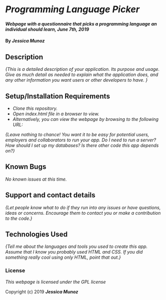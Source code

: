 # _Programming Language Picker_

#### _Webpage with a questionnaire that picks a programming language an individual should learn, June 7th, 2019_

#### By _**Jessica Munoz**_

## Description

_{This is a detailed description of your application. Its purpose and usage.  Give as much detail as needed to explain what the application does, and any other information you want users or other developers to have. }_

## Setup/Installation Requirements

* _Clone this repository._
* _Open index.html file in a browser to view._
* _Alternatively, you can view the webpage by browsing to the following URL:_

_{Leave nothing to chance! You want it to be easy for potential users, employers and collaborators to run your app. Do I need to run a server? How should I set up my databases? Is there other code this app depends on?}_

## Known Bugs

_No known issues at this time._

## Support and contact details

_{Let people know what to do if they run into any issues or have questions, ideas or concerns.  Encourage them to contact you or make a contribution to the code.}_

## Technologies Used

_{Tell me about the languages and tools you used to create this app. Assume that I know you probably used HTML and CSS. If you did something really cool using only HTML, point that out.}_

### License

*This webpage is licensed under the GPL license*

Copyright (c) 2019 **_Jessica Munoz_**
